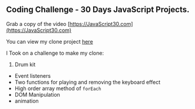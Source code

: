 ## Coding Challenge - 30 Days  JavaScript Projects.

Grab a copy of the video [https://JavaScript30.com](https://JavaScript30.com)

You can view my clone project [here](https://10-javascript-challenge.netlify.app/)

I Took on a challenge to make my clone:


1. Drum kit

-   Event listeners
-   Two functions for playing and removing the keyboard effect
-   High order array method of `forEach`
-   DOM Manipulation
-   animation

